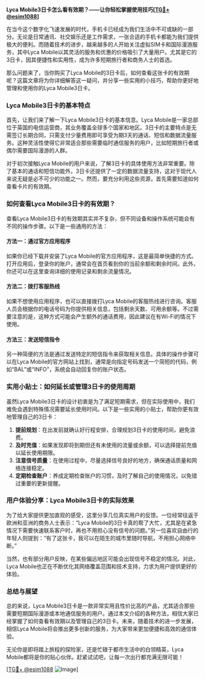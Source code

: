 **Lyca Mobile3日卡怎么看有效期？——让你轻松掌握使用技巧[[TG💪+ @esim1088](https://t.me/s/esim1088)]**

在当今这个数字化飞速发展的时代，手机卡已经成为我们生活中不可或缺的一部分。无论是日常通讯、社交娱乐还是工作需求，一张合适的手机卡都能为我们提供极大的便利。而随着技术的进步，越来越多的人开始关注虚拟SIM卡和国际漫游服务，其中Lyca Mobile以其灵活的服务和优惠的价格吸引了大量用户。尤其是它的3日卡，因其便捷性和实用性，成为许多短期旅行者和商务人士的首选。

那么问题来了，当你购买了Lyca Mobile的3日卡后，如何查看这张卡的有效期呢？这篇文章将为你详细解答这一疑问，并分享一些实用的小技巧，帮助你更好地管理和使用你的Lyca Mobile3日卡。

### Lyca Mobile3日卡的基本特点

首先，让我们来了解一下Lyca Mobile3日卡的基本信息。Lyca Mobile是一家总部位于英国的电信运营商，其业务覆盖全球多个国家和地区。3日卡的主要特点是无需签订长期合同，只需支付少量费用即可享受为期3天的通话、短信和数据流量服务。这种灵活性使得它非常适合那些需要临时通信服务的用户，比如短期旅行者或偶尔需要国际漫游的人群。

对于初次接触Lyca Mobile的用户来说，了解3日卡的具体使用方法非常重要。除了基本的通话和短信功能外，3日卡还提供了一定的数据流量支持，这对于现代人来说无疑是必不可少的功能之一。然而，要充分利用这些资源，首先需要知道如何查看卡片的有效期。

### 如何查看Lyca Mobile3日卡的有效期？

查看Lyca Mobile3日卡的有效期其实并不复杂，但不同设备和操作系统可能会有不同的操作步骤。以下是一些通用的方法：

#### 方法一：通过官方应用程序
如果你已经下载并安装了Lyca Mobile的官方应用程序，这是最简单快捷的方式。打开应用后，登录你的账户，通常会在首页看到你的当前余额和剩余时间。此外，你还可以在这里查询详细的使用记录和剩余流量情况。

#### 方法二：拨打客服热线
如果不想使用应用程序，也可以直接拨打Lyca Mobile的客服热线进行咨询。客服人员会根据你的电话号码为你提供相关信息，包括剩余天数、可用余额等。不过需要注意的是，这种方式可能会产生额外的通话费用，因此建议在有Wi-Fi的情况下使用。

#### 方法三：发送短信指令
另一种简便的方法是通过发送特定的短信指令来获取相关信息。具体的操作步骤可以在Lyca Mobile的官方网站上找到，通常是向指定号码发送一个简短的代码，例如“BAL”或“INFO”，系统会自动回复你的账户状态。

### 实用小贴士：如何延长或管理3日卡的使用周期

虽然Lyca Mobile3日卡的设计初衷是为了满足短期需求，但在实际使用中，我们难免会遇到特殊情况需要延长使用时间。以下是一些实用的小贴士，帮助你更有效地管理自己的3日卡：

1. **提前规划**：在出发前就确认好行程安排，合理规划3日卡的使用时间，避免浪费。
2. **及时充值**：如果发现即将到期但还有未使用的流量或余额，可以选择提前充值以延长使用期限。
3. **注意信号质量**：在使用过程中，尽量选择信号良好的地方，确保通话质量和网络连接稳定。
4. **定期检查账户**：养成定期检查账户的习惯，及时了解自己的使用情况，以免错过重要的更新提醒。

### 用户体验分享：Lyca Mobile3日卡的实际效果

为了给大家提供更加直观的感受，这里分享几位真实用户的反馈。一位经常往返于欧洲和亚洲的商务人士表示：“Lyca Mobile的3日卡真的帮了大忙，尤其是在紧急情况下需要快速联系客户时，再也不用担心没有信号的问题。”另一位喜欢自由行的年轻人则提到：“有了这张卡，我可以在陌生的城市里随时导航，不用担心网络中断。”

当然，也有部分用户反映，在某些偏远地区可能会出现信号不稳定的情况。对此，Lyca Mobile也正在不断优化其网络覆盖范围和技术支持，力求为用户提供更好的体验。

### 总结与展望

总的来说，Lyca Mobile3日卡是一款非常实用且性价比高的产品，尤其适合那些需要短期国际漫游或本地通信服务的用户。通过本文介绍的各种方法，相信大家已经掌握了如何查看有效期以及管理自己的3日卡。未来，随着技术的进一步发展，相信Lyca Mobile将会推出更多创新的服务，为大家带来更加便捷和高效的通信体验。

无论你是即将踏上旅程的探险家，还是忙碌于都市生活中的白领精英，Lyca Mobile都将是你的贴心伙伴。赶紧试试吧，让每一次出行都充满无限可能！

[[TG💪+ @esim1088](https://t.me/s/esim1088) ![Image](https://i.postimg.cc/4NQfJmqS/Snipaste-2025-05-13-00-14-12.png)]
